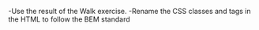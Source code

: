 -Use the result of the Walk exercise. -Rename the CSS classes and tags in the HTML to follow the BEM standard
